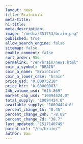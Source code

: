 ```yaml
---
layout: news
title: Braincoin
meta-title: 
h1-title: 
meta-description: 
image: "/media/351753/brain.png"
published: true
allow_search_engine: false
sitemap: false
enable_comment: false
sort_order: 956
permalink: "/en/brain/news.html"
coin_a_symbol: "BRAIN"
coin_a_name: "BrainCoin"
coin_a_lower_case: "brain"
price_usd: "0.00975218"
price_btc: "0.00000083"
24h_volume_usd: "616.869"
market_cap_usd: "10094424.0"
total_supply: "10094424.0"
available_supply: "10094424.0"
percent_change_1h: "0.45"
percent_change_24h: "-8.08"
percent_change_7d: "38.7"
last_updated: "1517140749"
parent-url: "/en/brain/"
author: Sam
---
```


